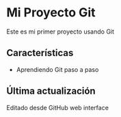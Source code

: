 # Mi Proyecto Git
Este es mi primer proyecto usando Git
## Características
- Aprendiendo Git paso a paso
## Última actualización
Editado desde GitHub web interface
